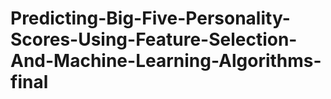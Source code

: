 # Predicting-Big-Five-Personality-Scores-Using-Feature-Selection-And-Machine-Learning-Algorithms-final